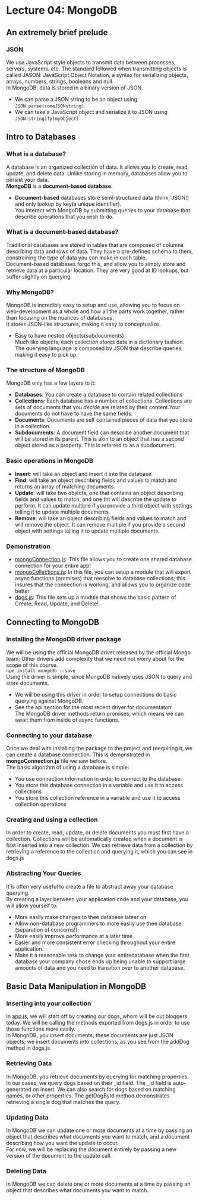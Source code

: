 # Lecture 04: MongoDB

## An extremely brief prelude
### JSON
We use JavaScript style objects to transmit data between processes, servers, systems. etc. The standard followed when transmitting objects is called JASON: JavaScript Object Notation, a syntax for serializing objects, arrays, numbers, strings, booleans and null.  
In MongoDB, data is stored in a binary version of JSON.  
  + We can parse a JSON string to be an object using `JSON.parse(someJSONstring)`.
  + We can take a JavaScript object and serialize it to JSON using `JSON.stringify(myObject)`

## Intro to Databases
### What is a database? 
A database is an organized collection of data. It allows you to create, read, update, and delete data. Unlike storing in memory, databases allow you to persist your data.  
__MongoDB__ is a __document-based database__.
  + __Document-based__ databases store semi-structured data (think, JSON!) and only lookup by key(a unique identifier).  
You interact with MongoDB by submitting queries to your database that describe operations that you wish to do. 

### What is a document-based database?
Traditional databases are stored in tables that are composed of columns describing data and rows of data. They have a pre-defined schema to them, constraining the type of data you can make in each table.  
Document-based databases forgo this, and allow you to simply store and retrieve data at a particular location. They are very good at ID lookups, but suffer slightly on querying.

### Why MongoDB?
MongoDB is incredibly easy to setup and use, allowing you to focus on web-development as a whole and how all the parts work together, rather than focusing on the nuances of databases.  
It stores JSON-like structures, making it easy to conceptualize.
  + Easy to have nested objects(subdocuments)  
Much like objects, each collection stores data in a dictionary fashion.  
The querying language is composed by JSON that describe queries, making it easy to pick up. 

### The structure of MongoDB
MongoDB only has a few layers to it:
  + __Databases__: You can create a database to contain related collections
  + __Collections__: Each database has a number of collections. Collections are sets of documents that you _decide_ are related by their content.Your documents do not have to have the same fields.
  + __Documents__: Documents are self contained pieces of data that you store in a collection. 
  + __Subdocuments__: A document field can describe another document that will be stored in its parent. This is akin to an object that has a second object stored as a property. This is referred to as a subdocument. 

### Basic operations in MongoDB 
  + __Insert__: will take an object and insert it into the database. 
  + __Find__: will take an object describing fields and values to match and returns an array of matching documents.
  + __Update__: will take two objects; one that contains an object describing fields and values to match, and one tht will describe the update to perform. It can update multiple if you provide a third object with settings telling it to update multiple documents. 
  + __Remove__: will take an object describing fields and values to match and will remove the object. It can remove multiple if you provide a second object with settings telling it to update multiple documents. 

### Demonstration
  + [mongoConnection.js](https://github.com/halfundecided/web-programming-stevens/blob/master/web-programming-1/lecture-notes/lecture04/dog-blog/mongoConnection.js): This file allows you to create one shared database connection for your entire app!
  + [mongoCollections.js](https://github.com/halfundecided/web-programming-stevens/blob/master/web-programming-1/lecture-notes/lecture04/dog-blog/mongoCollections.js): In this file, you can setup a module that will export async functions (promises) that reesolve to database collections; this insures that the connection is working, and allows you to organize code better 
  + [dogs.js](https://github.com/halfundecided/web-programming-stevens/blob/master/web-programming-1/lecture-notes/lecture04/dog-blog/dogs.js): This file sets up a module that shows the basic pattern of Create, Read, Update, and Delete!

## Connecting to MongoDB
### Installing the MongoDB driver package
We will be using the official MongoDB driver released by the official Mongo team; Other drivers add complexity that we need not worry about for the scope of this course.  
`npm install mongodb --save`  
Using the driver is simple, since MongoDB natively uses JSON to query and store documents.
  + We will be using this driver in order to setup connections do basic querying against MongoDB. 
  + See the api section for the most recent driver for documentaton!  
The MongoDB driver methods return promises, which means we can await them from inside of async functions.

### Connecting to your database 
Once we deal with installing the package to the project and reequiring it, we can create a database connection. This is demonstrated in __mongoConnection.js__ file we saw before.  
The basic algorithm of using a database is simple: 
  + You use connection information in order to connect to the database. 
  + You store this database connection in a variable and use it to access collections 
  + You store this collection reference in a variable and use it to access collection operations 

### Creating and using a collection
In order to create, read, update, or delete documents you must first have a collection. Collections will be automatically created when a document is first inserted into a new collection. We can retrieve data from a collection by retrieving a reference to the collection and querying it, which you can see in dogs.js

### Abstracting Your Queries 
It is often very useful to create a file to abstract away your database querying.  
By creating a layer between your application code and your database, you will allow yourself to: 
  + More easily make changes to thee database lateer on 
  + Allow non-database programmers to more easily use thee database (separation of concerns!)
  + More easily improve performance at a later time 
  + Easier and more consistent error checking throughout your entire application.
  + Make it a reasonable task to change your entiredatabase when the first database your company chose ends up being unable to support large amounts of data and you need to transition over to another database. 
  

## Basic Data Manipulation in MongoDB
### Inserting into your collection
In [app.js](https://github.com/halfundecided/web-programming-stevens/blob/master/web-programming-1/lecture-notes/lecture04/dog-blog/app.js), we will start off by creating our dogs, whom will be out bloggers today. We will be calling the methods exported from dogs.js in order to use those functions more easily.  
In MongoDB, you insert documents; these documents are just JSON objects; we insert documents into collections, as you see from the addDog method in dogs.js

### Retrieving Data
In MongoDB, you retrieve documents by querying for matching properties. In our cases, we query dogs based on their _id field. The _id field is auto-generated on insert. We can also search for dogs based on matching names, or other properties. The getDogById method demonstrates retrieving a single dog that matches the query. 

### Updating Data
In MongoDB we can update one or more documents at a time by passing an object that describes what documents you want to match, and a document describing how you want the update to occur.  
For now, we will be replacing the document entirely by passing a new version of the document to the update call. 

### Deleting Data 
In MongoDB we can delete one or more documents at a time by passing an object that describes what documents you want to match. 
